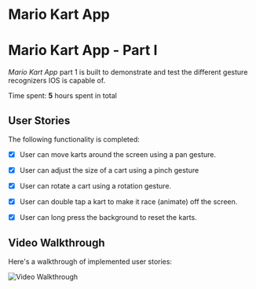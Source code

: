 # Mario Kart App


# Mario Kart App - Part I

*Mario Kart App*  part 1 is built to demonstrate and test the different gesture recognizers IOS is capable of.  

Time spent: **5** hours spent in total

## User Stories

The following functionality is completed:

- [x] User can move karts around the screen using a pan gesture.
- [x] User can adjust the size of a cart using a pinch gesture
- [x] User can rotate a cart using a rotation gesture.
- [x] User can double tap a kart to make it race (animate) off the screen.
- [x] User can long press the background to reset the karts.


## Video Walkthrough

Here's a walkthrough of implemented user stories:

<img src='http://g.recordit.co/wiiLeU8YLE.gif' title='Video Walkthrough' width='' alt='Video Walkthrough' />





